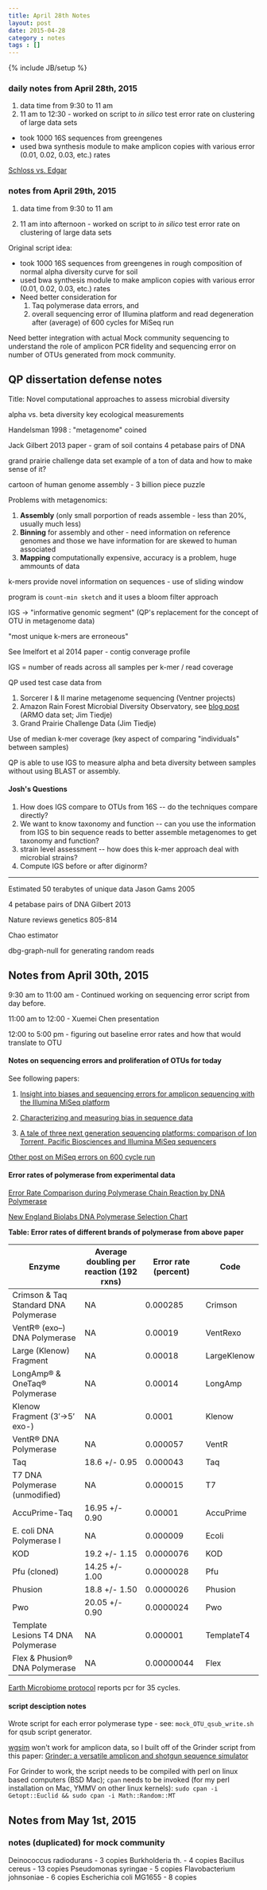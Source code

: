 ```yaml
---
title: April 28th Notes
layout: post
date: 2015-04-28
category : notes
tags : []
---
```

{% include JB/setup %}

### daily notes from April 28th, 2015

1. data time from 9:30 to 11 am
2. 11 am to 12:30 - worked on script to *in silico* test error rate on clustering of large data sets
  * took 1000 16S sequences from greengenes
  * used bwa synthesis module to make amplicon copies with various error (0.01, 0.02, 0.03, etc.) rates

  [Schloss vs. Edgar](http://www.mothur.org/forum/viewtopic.php?f=6&t=2572)

### notes from April 29th, 2015

1. data time from 9:30 to 11 am

2. 11 am into afternoon - worked on script to *in silico* test error rate on clustering of large data sets

Original script idea:
  * took 1000 16S sequences from greengenes in rough composition of normal alpha diversity curve for soil
  * used bwa synthesis module to make amplicon copies with various error (0.01, 0.02, 0.03, etc.) rates
  * Need better consideration for
    1. Taq polymerase data errors, and
    2. overall sequencing error of Illumina platform and read degeneration after (average) of 600 cycles for MiSeq run

Need better integration with actual Mock community sequencing to understand the role of amplicon PCR fidelity and sequencing error on number of OTUs generated from mock community.

## QP dissertation defense notes

Title: Novel computational approaches to assess microbial diversity

alpha vs. beta diversity key ecological measurements

Handelsman 1998 : "metagenome" coined

Jack Gilbert 2013 paper - gram of soil contains 4 petabase pairs of DNA

grand prairie challenge data set example of a ton of data and how to make sense of it?

cartoon of human genome assembly - 3 billion piece puzzle

Problems with metagenomics:
  1. **Assembly** (only small porportion of reads assemble - less than 20%, usually much less)
  2. **Binning** for assembly and other - need information on reference genomes and those we have information for are skewed to human associated
  3. **Mapping** computationally expensive, accuracy is a problem, huge ammounts of data

k-mers provide novel information on sequences - use of sliding window

program is `count-min sketch` and it uses a bloom filter approach

IGS -> "informative genomic segment" (QP's replacement for the concept of OTU in metagenome data)

"most unique k-mers are erroneous"

See Imelfort et al 2014 paper - contig converage profile

IGS = number of reads across all samples per k-mer / read coverage

QP used test case data from
  1. Sorcerer I & II marine metagenome sequencing (Ventner projects)
  2. Amazon Rain Forest Microbial Diversity Observatory, see [blog post](http://ivory.idyll.org/blog/jgr-assembling-the-amazon.html) (ARMO data set; Jim Tiedje)
  3. Grand Prairie Challenge Data (Jim Tiedje)

Use of median k-mer coverage (key aspect of comparing "individuals" between samples)

QP is able to use IGS to measure alpha and beta diversity between samples without using BLAST or assembly.

#### Josh's Questions

1. How does IGS compare to OTUs from 16S -- do the techniques compare directly?
2. We want to know taxonomy and function -- can you use the information from IGS to bin sequence reads to better assemble metagenomes to get taxonomy and function?
3. strain level assessment -- how does this k-mer approach deal with microbial strains?
4. Compute IGS before or after diginorm?

____________________________________

Estimated 50 terabytes of unique data Jason Gams 2005

4 petabase pairs of DNA Gilbert 2013

Nature reviews genetics 805-814

Chao estimator

dbg-graph-null for generating random reads

## Notes from April 30th, 2015

9:30 am to 11:00 am - Continued working on sequencing error script from day before.

11:00 am to 12:00 - Xuemei Chen presentation

12:00 to 5:00 pm - figuring out baseline error rates and how that would translate to OTU


#### Notes on sequencing errors and proliferation of OTUs for today

See following papers:

  1. [Insight into biases and sequencing errors for amplicon sequencing with the Illumina MiSeq platform](http://nar.oxfordjournals.org/content/early/2015/01/13/nar.gku1341.full)

  2. [Characterizing and measuring bias in sequence data](http://link.springer.com/article/10.1186/gb-2013-14-5-r51)

  3. [A tale of three next generation sequencing platforms: comparison of Ion Torrent, Pacific Biosciences and Illumina MiSeq sequencers](http://www.biomedcentral.com/1471-2164/13/341)

[Other post on MiSeq errors on 600 cycle run](http://seqanswers.com/forums/showthread.php?t=40879)

#### Error rates of polymerase from experimental data

[Error Rate Comparison during Polymerase Chain Reaction by DNA Polymerase](http://www.hindawi.com/journals/mbi/2014/287430/)

[New England Biolabs DNA Polymerase Selection Chart](https://www.neb.com/tools-and-resources/selection-charts/dna-polymerase-selection-chart)

**Table: Error rates of different brands of polymerase from above paper**

| Enzyme | Average doubling per reaction (192 rxns)  | Error rate (percent) | Code |
|--------------|---------------------------|------------------------------|----------------|
| Crimson & Taq Standard DNA Polymerase | NA | 0.000285 | Crimson |
| VentR® (exo–) DNA Polymerase | NA | 0.00019 | VentRexo |
| Large (Klenow) Fragment | NA | 0.00018 | LargeKlenow |
| LongAmp® & OneTaq® Polymerase | NA | 0.00014 | LongAmp |
| Klenow Fragment (3′→5′ exo-) | NA | 0.0001 | Klenow |
| VentR® DNA Polymerase | NA | 0.000057 | VentR |
| Taq | 18.6 +/- 0.95 | 0.000043 | Taq |
| T7 DNA Polymerase (unmodified) | NA | 0.000015 | T7 |
| AccuPrime-Taq  | 16.95 +/- 0.90 | 0.00001  | AccuPrime |
| E. coli DNA Polymerase I | NA | 0.000009 | Ecoli |
| KOD | 19.2 +/- 1.15 | 0.0000076  | KOD |
| Pfu (cloned) | 14.25 +/- 1.00 | 0.0000028  | Pfu |
| Phusion | 18.8 +/- 1.50 | 0.0000026  | Phusion |
| Pwo | 20.05 +/- 0.90 | 0.0000024  | Pwo |
| Template Lesions T4 DNA Polymerase | NA | 0.000001 | TemplateT4 |
| Flex & Phusion® DNA Polymerase | NA | 0.00000044 | Flex |

[Earth Microbiome protocol](http://www.earthmicrobiome.org/emp-standard-protocols/16s/) reports pcr for 35 cycles.

#### script desciption notes

Wrote script for each error polymerase type - see: ```mock_OTU_qsub_write.sh``` for qsub script generator.

[wgsim](https://github.com/lh3/wgsim) won't work for amplicon data, so I built off of the Grinder script from this paper: [Grinder: a versatile amplicon and shotgun sequence simulator](http://nar.oxfordjournals.org/content/40/12/e94)

For Grinder to work, the script needs to be compiled with perl on linux based computers (BSD Mac); ```cpan``` needs to be invoked (for my perl installation on Mac, YMMV on other linux kernels):
```sudo cpan -i Getopt::Euclid && sudo cpan -i Math::Random::MT```

## Notes from May 1st, 2015

### notes (duplicated) for mock community

Deinococcus radiodurans - 3 copies
Burkholderia th. - 4 copies
Bacillus cereus - 13 copies
Pseudomonas syringae - 5 copies
Flavobacterium johnsoniae - 6 copies
Escherichia coli MG1655 - 8 copies
